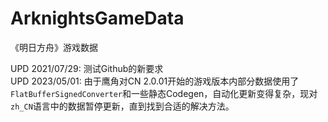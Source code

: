 # ArknightsGameData
《明日方舟》游戏数据 

UPD 2021/07/29: 测试Github的新要求  
UPD 2023/05/01: 由于鹰角对CN 2.0.01开始的游戏版本内部分数据使用了```FlatBufferSignedConverter```和一些静态Codegen，自动化更新变得复杂，现对```zh_CN```语言中的数据暂停更新，直到找到合适的解决方法。
